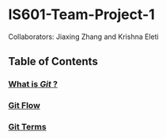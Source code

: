 # IS601-Team-Project-1
Collaborators: Jiaxing Zhang and Krishna Eleti

## Table of Contents

### [What is *Git* ?](./git.MD)
### [Git Flow](./gitflow.MD)
### [Git Terms](./gitterm1.MD)